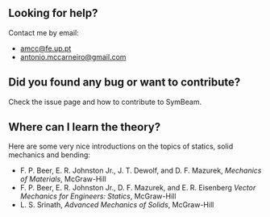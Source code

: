 ## Looking for help?
Contact me by email:
 * amcc@fe.up.pt
 * antonio.mccarneiro@gmail.com
 
 ## Did you found any bug or want to contribute?
 Check the issue page and how to contribute to SymBeam.
 
 ## Where can I learn the theory?
 Here are some very nice introductions on the topics of statics, solid mechanics and bending:
 * F. P. Beer, E. R. Johnston Jr., J. T. Dewolf, and D. F. Mazurek, *Mechanics of Materials*, McGraw-Hill
 * F. P. Beer, E. R. Johnston Jr., D. F. Mazurek, and E. R. Eisenberg *Vector Mechanics for Engineers: Statics*, McGraw-Hill
 * L. S. Srinath, *Advanced Mechanics of Solids*, McGraw-Hill
